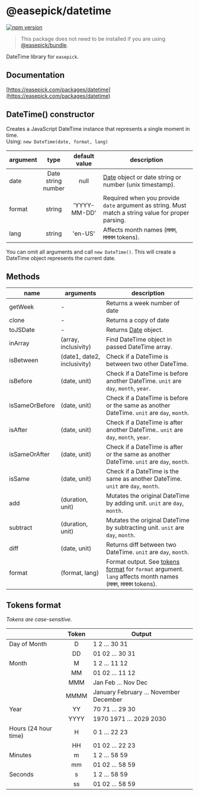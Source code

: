 # @easepick/datetime

[![npm version](https://badge.fury.io/js/@easepick%2Fdatetime.svg)](https://www.npmjs.com/package/@easepick/datetime)

> This package does not need to be installed if you are using [@easepick/bundle](https://easepick.com/packages/bundle).

DateTime library for `easepick`.


## Documentation

[https://easepick.com/packages/datetime](https://easepick.com/packages/datetime)


## DateTime() constructor

Creates a JavaScript DateTime instance that represents a single moment in time.  
Using: `new DateTime(date, format, lang)`

| argument | type | default value | description 
| --- | :---: | :---: | ---
| date | Date <br/> string <br/> number | null | [Date](https://developer.mozilla.org/en-US/docs/Web/JavaScript/Reference/Global_Objects/Date) object or date string or number (unix timestamp).
| format | string | 'YYYY-MM-DD' | Required when you provide `date` argument as string. Must match a string value for proper parsing.
| lang | string | 'en-US' | Affects month names (`MMM`, `MMMM` tokens).

You can omit all arguments and call `new DateTime()`. This will create a DateTime object represents the current date.


## Methods

| name | arguments | description
| --- | --- | ---
| getWeek | - | Returns a week number of date
| clone | - | Returns a copy of date
| toJSDate | - | Returns [Date](https://developer.mozilla.org/en-US/docs/Web/JavaScript/Reference/Global_Objects/Date) object.
| inArray | (array, inclusivity) | Find DateTime object in passed DateTime array. 
| isBetween | (date1, date2, inclusivity) | Check if a DateTime is between two other DateTime.
| isBefore | (date, unit) | Check if a DateTime is before another DateTime. `unit` are `day`, `month`, `year`.
| isSameOrBefore | (date, unit) | Check if a DateTime is before or the same as another DateTime. `unit` are `day`, `month`.
| isAfter | (date, unit) | Check if a DateTime is after another DateTime.. `unit` are `day`, `month`, `year`.
| isSameOrAfter | (date, unit) | Check if a DateTime is after or the same as another DateTime. `unit` are `day`, `month`.
| isSame | (date, unit) | Check if a DateTime is the same as another DateTime. `unit` are `day`, `month`. 
| add | (duration, unit) | Mutates the original DateTime by adding unit. `unit` are `day`, `month`. 
| subtract | (duration, unit) | Mutates the original DateTime by subtracting unit. `unit` are `day`, `month`. 
| diff | (date, unit) | Returns diff between two DateTime. `unit` are `day`, `month`. 
| format | (format, lang) | Format output. See [tokens format](#tokens-format) for `format` argument. `lang` affects month names (`MMM`, `MMMM` tokens).


## Tokens format

_Tokens are case-sensitive._

| | Token | Output
| --- | :---: | ---
| Day of Month | D |	1 2 … 30 31 
| | DD | 01 02 … 30 31
| Month |	M |	1 2 … 11 12
| | MM | 01 02 … 11 12
| | MMM | Jan Feb … Nov Dec
| | MMMM | January February … November December
| Year | YY | 70 71 … 29 30
| | YYYY | 1970 1971 … 2029 2030
| Hours (24 hour time) | H | 0 1 … 22 23
| | HH | 01 02 … 22 23
| Minutes | m | 1 2 … 58 59
| | mm | 01 02 … 58 59
| Seconds | s | 1 2 … 58 59
| | ss | 01 02 … 58 59
